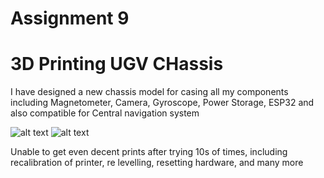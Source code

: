 # Assignment 9

# 3D Printing UGV CHassis

I have designed a new chassis model for casing all my components including Magnetometer, Camera, Gyroscope, Power Storage, ESP32 and also compatible for Central navigation system

![alt text](https://ibb.co/t2gKBtp)
![alt text](https://ibb.co/TtG1Sbz)

Unable to get even decent prints after trying 10s of times, including recalibration of printer, re levelling, resetting hardware, and many more
